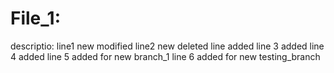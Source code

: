 # File_1:

descriptio:
line1 new modified
line2 new deleted
line added
line 3 added
line 4 added
line 5 added for new branch_1
line 6 added for new testing_branch